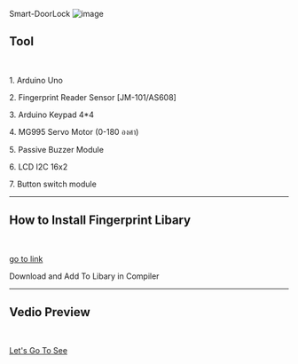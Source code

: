 Smart-DoorLock
![image](https://github.com/pondminarak/Smart-DoorLock/assets/125027100/3987c50b-1bf3-4ad4-8d3f-f9fcc37439e2)
<h2>Tool</h2> <br>
<p>1. Arduino Uno</p>
<p>2. Fingerprint Reader Sensor [JM-101/AS608]</p>
<p>3. Arduino Keypad 4*4</p>
<p>4. MG995 Servo Motor (0-180 องศา)</p>
<p>5. Passive Buzzer Module</p>
<p>6. LCD I2C 16x2</p>
<p>7. Button switch module</p>
<hr>
<h2>How to Install Fingerprint Libary</h2><br>
<p><a href = "https://github.com/adafruit/Adafruit-Fingerprint-Sensor-Library">go to link </a></p>
<p> Download and Add To Libary in Compiler </p> 
<hr>
<h2>Vedio Preview</h2><br>
<p><a href = "https://youtu.be/_pKFgCLzZb8">Let's Go To See </a></p>

